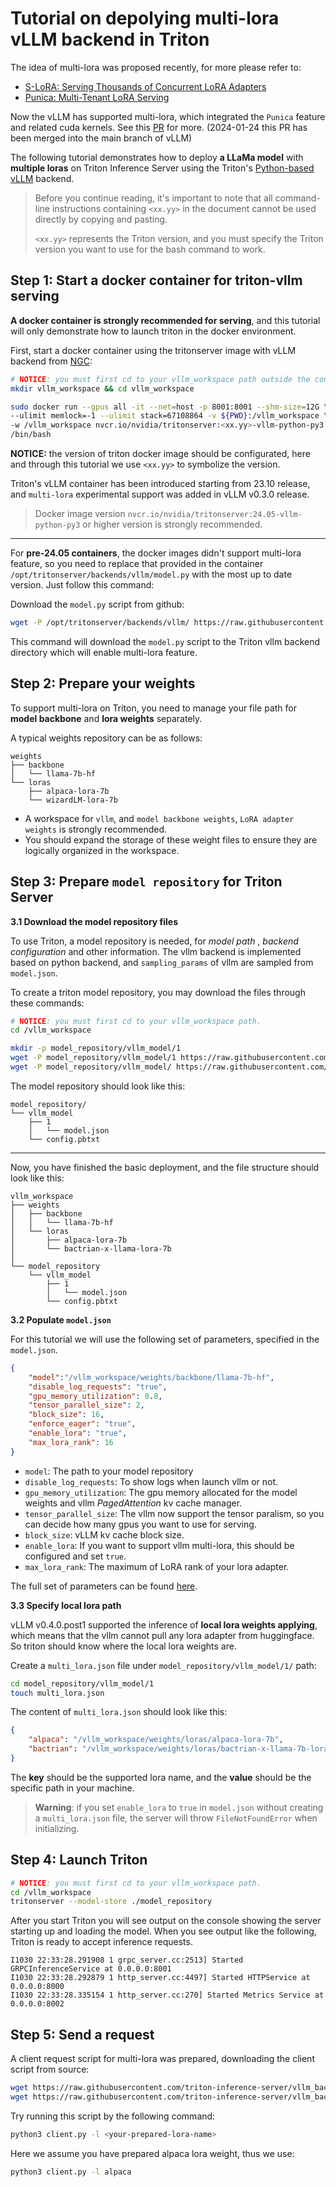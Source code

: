 <!--
# Copyright 2024, NVIDIA CORPORATION & AFFILIATES. All rights reserved.
#
# Redistribution and use in source and binary forms, with or without
# modification, are permitted provided that the following conditions
# are met:
#  * Redistributions of source code must retain the above copyright
#    notice, this list of conditions and the following disclaimer.
#  * Redistributions in binary form must reproduce the above copyright
#    notice, this list of conditions and the following disclaimer in the
#    documentation and/or other materials provided with the distribution.
#  * Neither the name of NVIDIA CORPORATION nor the names of its
#    contributors may be used to endorse or promote products derived
#    from this software without specific prior written permission.
#
# THIS SOFTWARE IS PROVIDED BY THE COPYRIGHT HOLDERS ``AS IS'' AND ANY
# EXPRESS OR IMPLIED WARRANTIES, INCLUDING, BUT NOT LIMITED TO, THE
# IMPLIED WARRANTIES OF MERCHANTABILITY AND FITNESS FOR A PARTICULAR
# PURPOSE ARE DISCLAIMED.  IN NO EVENT SHALL THE COPYRIGHT OWNER OR
# CONTRIBUTORS BE LIABLE FOR ANY DIRECT, INDIRECT, INCIDENTAL, SPECIAL,
# EXEMPLARY, OR CONSEQUENTIAL DAMAGES (INCLUDING, BUT NOT LIMITED TO,
# PROCUREMENT OF SUBSTITUTE GOODS OR SERVICES; LOSS OF USE, DATA, OR
# PROFITS; OR BUSINESS INTERRUPTION) HOWEVER CAUSED AND ON ANY THEORY
# OF LIABILITY, WHETHER IN CONTRACT, STRICT LIABILITY, OR TORT
# (INCLUDING NEGLIGENCE OR OTHERWISE) ARISING IN ANY WAY OUT OF THE USE
# OF THIS SOFTWARE, EVEN IF ADVISED OF THE POSSIBILITY OF SUCH DAMAGE.
-->

# Tutorial on depolying multi-lora vLLM backend in Triton
The idea of multi-lora was proposed recently, for more please refer to:

+ [S-LoRA: Serving Thousands of Concurrent LoRA Adapters](https://arxiv.org/abs/2311.03285)
+ [Punica: Multi-Tenant LoRA Serving](https://arxiv.org/abs/2310.18547)

Now the vLLM has supported multi-lora, which integrated the `Punica` feature and related cuda kernels. See this [PR](https://github.com/vllm-project/vllm/pull/1804) for more. (2024-01-24 this PR has been merged into the main branch of vLLM)

The following tutorial demonstrates how to deploy **a LLaMa model** with **multiple loras** on Triton Inference Server using the Triton's [Python-based](https://github.com/triton-inference-server/backend/blob/main/docs/python_based_backends.md#python-based-backends) [vLLM](https://github.com/triton-inference-server/vllm_backend/tree/main) backend.

> Before you continue reading, it's important to note that all command-line instructions containing `<xx.yy>` in the document cannot be used directly by copying and pasting.
>
> `<xx.yy>` represents the Triton version, and you must specify the Triton version you want to use for the bash command to work.

## Step 1: Start a docker container for triton-vllm serving

**A docker container is strongly recommended for serving**, and this tutorial will only demonstrate how to launch triton in the docker environment.

First, start a docker container using the tritonserver image with vLLM backend from [NGC](https://catalog.ngc.nvidia.com/orgs/nvidia/containers/tritonserver/tags):

```bash
# NOTICE: you must first cd to your vllm_workspace path outside the container.
mkdir vllm_workspace && cd vllm_workspace

sudo docker run --gpus all -it --net=host -p 8001:8001 --shm-size=12G \
--ulimit memlock=-1 --ulimit stack=67108864 -v ${PWD}:/vllm_workspace \
-w /vllm_workspace nvcr.io/nvidia/tritonserver:<xx.yy>-vllm-python-py3 \
/bin/bash
```

**NOTICE:** the version of triton docker image should be configurated, here and through this tutorial we use `<xx.yy>` to symbolize the version.

Triton's vLLM container has been introduced starting from 23.10 release, and `multi-lora` experimental support was added in vLLM v0.3.0 release.

> Docker image version `nvcr.io/nvidia/tritonserver:24.05-vllm-python-py3` or higher version is strongly recommended.
---

For **pre-24.05 containers**, the docker images didn't support multi-lora feature, so you need to replace that provided in the container `/opt/tritonserver/backends/vllm/model.py` with the most up to date version. Just follow this command:

Download the `model.py` script from github:

```bash
wget -P /opt/tritonserver/backends/vllm/ https://raw.githubusercontent.com/triton-inference-server/vllm_backend/r<xx.yy>/src/model.py
```

This command will download the `model.py` script to the Triton vllm backend directory which will enable multi-lora feature.


## Step 2: Prepare your weights

To support multi-lora on Triton, you need to manage your file path for **model backbone** and **lora weights** separately.

A typical weights repository can be as follows:

```
weights
├── backbone
│   └── llama-7b-hf
└── loras
    ├── alpaca-lora-7b
    └── wizardLM-lora-7b
```

+ A workspace for `vllm`, and `model backbone weights`, `LoRA adapter weights` is strongly recommended.
+ You should expand the storage of these weight files to ensure they are logically organized in the workspace.

## Step 3: Prepare `model repository` for Triton Server

__3.1 Download the model repository files__

To use Triton, a model repository is needed, for *model path* , *backend configuration* and other information. The vllm backend is implemented based on python backend, and `sampling_params` of vllm are sampled from `model.json`.

To create a triton model repository, you may download the files through these commands:

```bash
# NOTICE: you must first cd to your vllm_workspace path.
cd /vllm_workspace

mkdir -p model_repository/vllm_model/1
wget -P model_repository/vllm_model/1 https://raw.githubusercontent.com/triton-inference-server/vllm_backend/r<xx.yy>/samples/model_repository/vllm_model/1/model.json
wget -P model_repository/vllm_model/ https://raw.githubusercontent.com/triton-inference-server/vllm_backend/r<xx.yy>/samples/model_repository/vllm_model/config.pbtxt
```

The model repository should look like this:

```
model_repository/
└── vllm_model
    ├── 1
    │   └── model.json
    └── config.pbtxt
```

---

Now, you have finished the basic deployment, and the file structure should look like this:

```
vllm_workspace
├── weights
│   ├── backbone
│   │   └── llama-7b-hf
│   └── loras
│       ├── alpaca-lora-7b
│       └── bactrian-x-llama-lora-7b
│
└── model_repository
    └── vllm_model
        ├── 1
        │   └── model.json
        └── config.pbtxt
```

__3.2 Populate `model.json`__

For this tutorial we will use the following set of parameters, specified in the `model.json`.

```json
{
    "model":"/vllm_workspace/weights/backbone/llama-7b-hf",
    "disable_log_requests": "true",
    "gpu_memory_utilization": 0.8,
    "tensor_parallel_size": 2,
    "block_size": 16,
    "enforce_eager": "true",
    "enable_lora": "true",
    "max_lora_rank": 16
}
```

+ `model`: The path to your model repository
+ `disable_log_requests`: To show logs when launch vllm or not.
+ `gpu_memory_utilization`: The gpu memory allocated for the model weights and vllm *PagedAttention* kv cache manager.
+ `tensor_parallel_size`: The vllm now support the tensor paralism, so you can decide how many gpus you want to use for serving.
+ `block_size`: vLLM kv cache block size.
+ `enable_lora`: If you want to support vllm multi-lora, this should be configured and set `true`.
+ `max_lora_rank`: The maximum of LoRA rank of your lora adapter.

The full set of parameters can be found [here](https://github.com/Yard1/vllm/blob/multi_lora/vllm/engine/arg_utils.py#L11).

__3.3 Specify local lora path__

vLLM v0.4.0.post1 supported the inference of **local lora weights applying**, which means that the vllm cannot pull any lora adapter from huggingface. So triton should know where the local lora weights are.

Create a `multi_lora.json` file under `model_repository/vllm_model/1/` path:

```bash
cd model_repository/vllm_model/1
touch multi_lora.json
```

The content of `multi_lora.json` should look like this:

```json
{
    "alpaca": "/vllm_workspace/weights/loras/alpaca-lora-7b",
    "bactrian": "/vllm_workspace/weights/loras/bactrian-x-llama-7b-lora"
}
```

The **key** should be the supported lora name, and the **value** should be the specific path in your machine.

> **Warning**: if you set `enable_lora` to `true` in `model.json` without creating a `multi_lora.json` file, the server will throw `FileNotFoundError` when initializing.

## Step 4: Launch Triton

```bash
# NOTICE: you must first cd to your vllm_workspace path.
cd /vllm_workspace
tritonserver --model-store ./model_repository
```

After you start Triton you will see output on the console showing the server starting up and loading the model. When you see output like the following, Triton is ready to accept inference requests.

```
I1030 22:33:28.291908 1 grpc_server.cc:2513] Started GRPCInferenceService at 0.0.0.0:8001
I1030 22:33:28.292879 1 http_server.cc:4497] Started HTTPService at 0.0.0.0:8000
I1030 22:33:28.335154 1 http_server.cc:270] Started Metrics Service at 0.0.0.0:8002
```

## Step 5: Send a request

A client request script for multi-lora was prepared, downloading the client script from source:

```bash
wget https://raw.githubusercontent.com/triton-inference-server/vllm_backend/main/samples/client.py
wget https://raw.githubusercontent.com/triton-inference-server/vllm_backend/main/samples/prompts.txt
```

Try running this script by the following command:

```bash
python3 client.py -l <your-prepared-lora-name>
```

Here we assume you have prepared alpaca lora weight, thus we use:

```bash
python3 client.py -l alpaca
```